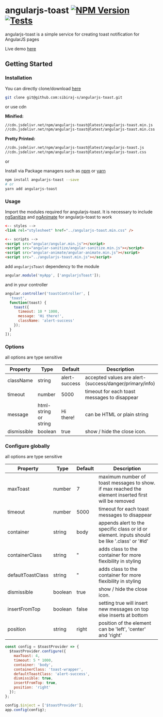 # angularjs-toast [![NPM Version](https://img.shields.io/npm/v/angularjs-toast.svg)](https://www.npmjs.com/package/angularjs-toast) [![Tests](https://github.com/sibiraj-s/angularjs-toast/workflows/Tests/badge.svg)](https://github.com/sibiraj-s/angularjs-toast/actions)

angularjs-toast is a simple service for creating toast notification for AngularJS pages

Live demo [here][demo]

## Getting Started

### Installation

You can directly clone/download [here][angularjs-toast]

```bash
git clone git@github.com:sibiraj-s/angularjs-toast.git
```

or use cdn

**Minified:**

```bash
//cdn.jsdelivr.net/npm/angularjs-toast@latest/angularjs-toast.min.js
//cdn.jsdelivr.net/npm/angularjs-toast@latest/angularjs-toast.min.css
```

**Pretty Printed:**

```bash
//cdn.jsdelivr.net/npm/angularjs-toast@latest/angularjs-toast.js
//cdn.jsdelivr.net/npm/angularjs-toast@latest/angularjs-toast.css
```

or

Install via Package managers such as [npm][npm] or [yarn][yarn]

```bash
npm install angularjs-toast --save
# or
yarn add angularjs-toast
```

### Usage

Import the modules required for angularjs-toast. It is necessary to include [ngSanitize][ngsanitize] and [ngAnimate][nganimate] for angularjs-toast to work

```html
<-- styles -->
<link rel="stylesheet" href="../angularjs-toast.min.css" />

<-- scripts -->
<script src="angular/angular.min.js"></script>
<script src="angular-sanitize/angular-sanitize.min.js"></script>
<script src="angular-animate/angular-animate.min.js"></script>
<script src="../angularjs-toast.min.js"></script>
```

add `angularjsToast` dependency to the module

```js
angular.module('myApp', ['angularjsToast']);
```

and in your controller

```js
angular.controller('toastController', [
  'toast',
  function(toast) {
    toast({
      timeout: 10 * 1000,
      message: 'Hi there!',
      className: 'alert-success'
    });
  }
]);
```

### Options

all options are type sensitive

| Property    | Type                  | Default       | Description                                             |
| ----------- | --------------------- | ------------- | ------------------------------------------------------- |
| className   | string                | alert-success | accepted values are alert-(success/danger/primary/info) |
| timeout     | number                | 5000          | timeout for each toast messages to disappear            |
| message     | html-string or string | Hi there!     | can be HTML or plain string                             |
| dismissible | boolean               | true          | show / hide the close icon.                             |

### Configure globally

all options are type sensitive

| Property          | Type    | Default | Description                                                                                         |
| ----------------- | ------- | ------- | --------------------------------------------------------------------------------------------------- |
| maxToast          | number  | 7       | maximum number of toast messages to show. if max reached the element inserted first will be removed |
| timeout           | number  | 5000    | timeout for each toast messages to disappear                                                        |
| container         | string  | body    | appends alert to the specific class or id or element. inputs should be like '.class' or '#id'       |
| containerClass    | string  | "       | adds class to the container for more flexibility in styling                                         |
| defaultToastClass | string  | "       | adds class to the container for more flexibility in styling                                         |
| dismissible       | boolean | true    | show / hide the close icon.                                                                         |
| insertFromTop     | boolean | false   | setting true will insert new messages on top else inserts at bottom                                 |
| position          | string  | right   | position of the element can be 'left', 'center' and 'right'                                         |

```js
const config = $toastProvider => {
  $toastProvider.configure({
    maxToast: 4,
    timeout: 5 * 1000,
    container: 'body',
    containerClass: 'toast-wrapper',
    defaultToastClass: 'alert-success',
    dismissible: true,
    insertFromTop: true,
    position: 'right'
  });
};

config.$inject = ['$toastProvider'];
app.config(config);
```

[nganimate]: https://docs.angularjs.org/api/ngAnimate
[ngsanitize]: https://docs.angularjs.org/api/ngSanitize
[npm]: https://www.npmjs.com/
[yarn]: https://yarnpkg.com/lang/en/
[github]: https://sibiraj-s.github.io/
[ngx-notifier]: https://github.com/sibiraj-s/ngx-notifier
[angularjs-toast]: https://github.com/sibiraj-s/angularjs-toast
[demo]: https://sibiraj-s.github.io/angularjs-toast/
